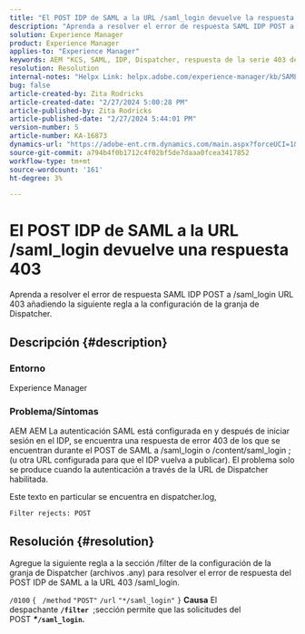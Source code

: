 ```yaml
---
title: "El POST IDP de SAML a la URL /saml_login devuelve la respuesta 403"
description: "Aprenda a resolver el error de respuesta SAML IDP POST a /saml_login URL 403."
solution: Experience Manager
product: Experience Manager
applies-to: "Experience Manager"
keywords: AEM "KCS, SAML, IDP, Dispatcher, respuesta de la serie 403 de la lista de distribución de correo electrónico".
resolution: Resolution
internal-notes: "Helpx Link: helpx.adobe.com/experience-manager/kb/SAML-IDP-POST-to-saml-login-url-returns-403-response-AEM-6-x0.html"
bug: false
article-created-by: Zita Rodricks
article-created-date: "2/27/2024 5:00:28 PM"
article-published-by: Zita Rodricks
article-published-date: "2/27/2024 5:44:01 PM"
version-number: 5
article-number: KA-16873
dynamics-url: "https://adobe-ent.crm.dynamics.com/main.aspx?forceUCI=1&pagetype=entityrecord&etn=knowledgearticle&id=83013ab1-91d5-ee11-9079-6045bd006704"
source-git-commit: a794b4f0b1712c4f02bf5de7daaa0fcea3417852
workflow-type: tm+mt
source-wordcount: '161'
ht-degree: 3%

---
```


# El POST IDP de SAML a la URL /saml_login devuelve una respuesta 403


Aprenda a resolver el error de respuesta SAML IDP POST a /saml_login URL 403 añadiendo la siguiente regla a la configuración de la granja de Dispatcher.

## Descripción {#description}


### Entorno

Experience Manager

### Problema/Síntomas

AEM AEM La autenticación SAML está configurada en y después de iniciar sesión en el IDP, se encuentra una respuesta de error 403 de los que se encuentran durante el POST de SAML a /saml_login o /content/saml_login ;(u otra URL configurada para que el IDP vuelva a publicar).
El problema solo se produce cuando la autenticación a través de la URL de Dispatcher habilitada.

Este texto en particular se encuentra en dispatcher.log,

`Filter rejects: POST`


## Resolución {#resolution}


Agregue la siguiente regla a la sección /filter de la configuración de la granja de Dispatcher (archivos .any) para resolver el error de respuesta del POST IDP de SAML a la URL 403 /saml_login.

`/0100` `{ ` `/method` `"POST"` `/url` `"*/saml_login"` `}`
<b>Causa</b>
El despachante <b>`/filter `</b>;sección permite que las solicitudes del POST <b>*\**`/saml_login`*.</b>*
